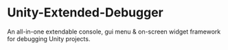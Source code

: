 # Unity-Extended-Debugger
An all-in-one extendable console, gui menu &amp; on-screen widget framework for debugging Unity projects.
